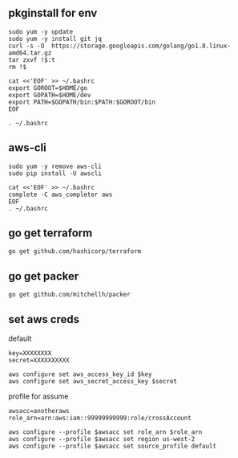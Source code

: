 pkginstall for env
----------

```
sudo yum -y update 
sudo yum -y install git jq
curl -s -O  https://storage.googleapis.com/golang/go1.8.linux-amd64.tar.gz
tar zxvf !$:t
rm !$
```
```
cat <<'EOF' >> ~/.bashrc
export GOROOT=$HOME/go
export GOPATH=$HOME/dev
export PATH=$GOPATH/bin:$PATH:$GOROOT/bin
EOF

. ~/.bashrc
```


aws-cli
----------
```
sudo yum -y remove aws-cli
sudo pip install -U awscli
```

```
cat <<'EOF' >> ~/.bashrc
complete -C aws_completer aws
EOF
. ~/.bashrc
```

go get terraform
------------
```
go get github.com/hashicorp/terraform
```

go get packer
------------
```
go get github.com/mitchellh/packer
```


set aws creds
------------

default 
```
key=XXXXXXXX
secret=XXXXXXXXXX

aws configure set aws_access_key_id $key
aws configure set aws_secret_access_key $secret
```

profile for assume
```
awsacc=anotheraws
role_arn=arn:aws:iam::99999999999:role/crossAccount

aws configure --profile $awsacc set role_arn $role_arn
aws configure --profile $awsacc set region us-west-2
aws configure --profile $awsacc set source_profile default
```

